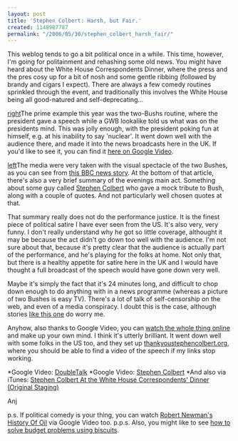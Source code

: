 ```yaml
---
layout: post
title: 'Stephen Colbert: Harsh, but Fair.'
created: 1148987787
permalink: "/2006/05/30/stephen_colbert_harsh_fair/"
---
```

This weblog tends to go a bit political once in a while.  This time, however, I'm going for politainment and rehashing some old news.  You might have heard about the White House Correspondents Dinner, where the press and the pres cosy up for a bit of nosh and some gentle ribbing (followed by brandy and cigars I expect).  There are always a few comedy routines sprinkled through the event, and traditionally this involves the White House being all good-natured and self-deprecating...
<!--break-->
[right](image:1624)The prime example this year was the two-Bushs routine, where the president gave a speech while a GWB lookalike told us what was on the presidents mind.  This was jolly enough, with the president poking fun at himself, e.g. at his inability to say 'nuclear'.  It went down well with the audience there, and made it into the news broadcasts here in the UK.  If you'd like to see it, you can find it [here on Google Video](http://video.google.com/videoplay?docid=-1921276117304287501).

[left](image:1625)The media were very taken with the visual spectacle of the two Bushes, as you can see from [this BBC news story](http://news.bbc.co.uk/2/hi/americas/4959380.stm).  At the bottom of that article, there's also a very brief summary of the evenings main act.  Something about some guy called [Stephen Colbert](http://en.wikipedia.org/wiki/Stephen_Colbert) who gave a mock tribute to Bush, along with a couple of quotes.  And not particularly well chosen quotes at that.

That summary really does not do the performance justice.  It is the finest piece of political satire I have ever seen from the US.  It's also very, very funny.  I don't really understand why he got so little coverage, althought it may be because the act didn't go down too well with the audience.  I'm not sure about that, because it's pretty clear that the audience is actually part of the performance, and he's playing for the folks at home.  Not only that, but there is a healthy appetite for satire here in the UK and I would have thought a full broadcast of the speech would have gone down very well.

Maybe it's simply the fact that it's 24 minutes long, and difficult to chop down enough to do anything with in a news programme (whereas a picture of two Bushes is easy TV).  There's a lot of talk of self-censorship on the web, and even of a media conspiracy.  I doubt this is the case, although stories [like this one](http://news.independent.co.uk/world/americas/article621189.ece) do worry me.

Anyhow, also thanks to Google Video, you can [watch the whole thing online](http://video.google.com/videoplay?docid=-869183917758574879) and make up your own mind.  I think it's utterly brilliant.  It went down well with some folks in the US too, and they set up [thankyoustephencolbert.org](http://thankyoustephencolbert.org/), where you should be able to find a video of the speech if my links stop working.

*Google Video: [DoubleTalk](http://video.google.com/videoplay?docid=-1921276117304287501)
*Google Video: [Stephen Colbert](http://video.google.com/videoplay?docid=-869183917758574879)
*And also via iTunes: [Stephen Colbert At the White House Correspondents' Dinner (Original Staging)](http://phobos.apple.com/WebObjects/MZStore.woa/wa/viewAlbum?id=152614621&s=143441&v0=NMT)

Anj

p.s. If political comedy is your thing, you can watch [Robert Newman's History Of Oil](http://video.google.com/videoplay?docid=7374585792978336967) via Google Video too.
p.p.s.  Also, you might like to see [how to solve budget problems using biscuits](http://www.truemajority.org/oreos/).


